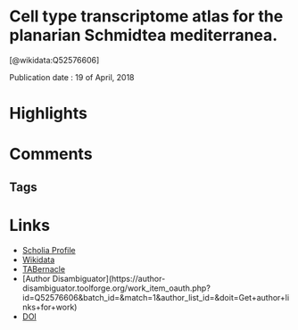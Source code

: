 
Cell type transcriptome atlas for the planarian Schmidtea mediterranea.
=======================================================================
  
  [@wikidata:Q52576606]  
  
Publication date : 19 of April, 2018  

# Highlights

# Comments

## Tags

# Links
  
 * [Scholia Profile](https://scholia.toolforge.org/work/Q52576606)  
 * [Wikidata](https://www.wikidata.org/wiki/Q52576606)  
 * [TABernacle](https://tabernacle.toolforge.org/?#/tab/manual/Q52576606/P921%3BP4510)  
 * [Author Disambiguator](https://author-
disambiguator.toolforge.org/work_item_oauth.php?id=Q52576606&batch_id=&match=1&author_list_id=&doit=Get+author+links+for+work)  
 * [DOI](https://doi.org/10.1126/SCIENCE.AAQ1736)  
